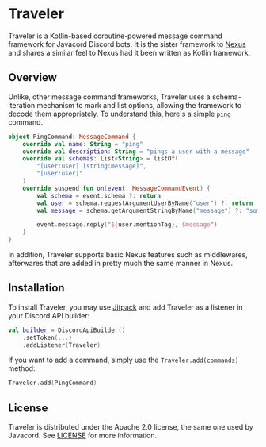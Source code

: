 # Traveler

Traveler is a Kotlin-based coroutine-powered message command framework for Javacord Discord bots. It is the sister framework to 
[Nexus](https://github.com/ShindouMihou/Nexus) and shares a similar feel to Nexus had it been written as Kotlin 
framework.

## Overview

Unlike, other message command frameworks, Traveler uses a schema-iteration mechanism to mark and list options, allowing 
the framework to decode them appropriately. To understand this, here's a simple `ping` command.
```kotlin
object PingCommand: MessageCommand {
    override val name: String = "ping"
    override val description: String = "pings a user with a message"
    override val schemas: List<String> = listOf(
        "[user:user] [string:message]",
        "[user:user]"
    )
    override suspend fun on(event: MessageCommandEvent) {
        val schema = event.schema ?: return
        val user = schema.requestArgumentUserByName("user") ?: return
        val message = schema.getArgumentStringByName("message") ?: "someone wanted to tell you something."

        event.message.reply("${user.mentionTag}, $message")
    }
}
```

In addition, Traveler supports basic Nexus features such as middlewares, afterwares that are added in pretty much the 
same manner in Nexus.

## Installation

To install Traveler, you may use [Jitpack](https://jitpack.io/#pw.mihou/Traveler) and add Traveler as a listener in your 
Discord API builder:
```kotlin
val builder = DiscordApiBuilder()
    .setToken(...)
    .addListener(Traveler)
```

If you want to add a command, simply use the `Traveler.add(commands)` method:
```kotlin
Traveler.add(PingCommand)
```

## License

Traveler is distributed under the Apache 2.0 license, the same one used by Javacord. See [LICENSE](LICENSE) for more information.